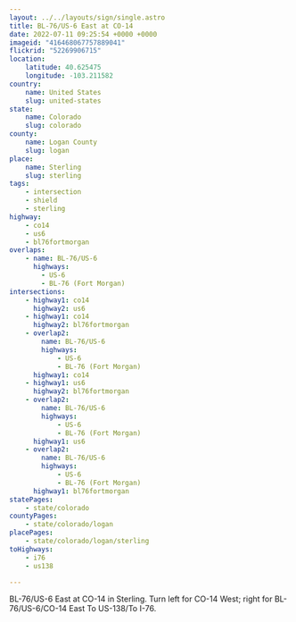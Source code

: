 ```yaml
---
layout: ../../layouts/sign/single.astro
title: BL-76/US-6 East at CO-14
date: 2022-07-11 09:25:54 +0000 +0000
imageid: "416468067757889041"
flickrid: "52269906715"
location:
    latitude: 40.625475
    longitude: -103.211582
country:
    name: United States
    slug: united-states
state:
    name: Colorado
    slug: colorado
county:
    name: Logan County
    slug: logan
place:
    name: Sterling
    slug: sterling
tags:
    - intersection
    - shield
    - sterling
highway:
    - co14
    - us6
    - bl76fortmorgan
overlaps:
    - name: BL-76/US-6
      highways:
        - US-6
        - BL-76 (Fort Morgan)
intersections:
    - highway1: co14
      highway2: us6
    - highway1: co14
      highway2: bl76fortmorgan
    - overlap2:
        name: BL-76/US-6
        highways:
            - US-6
            - BL-76 (Fort Morgan)
      highway1: co14
    - highway1: us6
      highway2: bl76fortmorgan
    - overlap2:
        name: BL-76/US-6
        highways:
            - US-6
            - BL-76 (Fort Morgan)
      highway1: us6
    - overlap2:
        name: BL-76/US-6
        highways:
            - US-6
            - BL-76 (Fort Morgan)
      highway1: bl76fortmorgan
statePages:
    - state/colorado
countyPages:
    - state/colorado/logan
placePages:
    - state/colorado/logan/sterling
toHighways:
    - i76
    - us138

---
```

BL-76/US-6 East at CO-14 in Sterling.  Turn left for CO-14 West; right for BL-76/US-6/CO-14 East To US-138/To I-76.